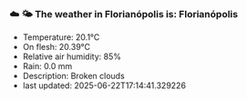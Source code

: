 ### ☁️ 🌤️  The weather in Florianópolis is: Florianópolis

- Temperature: 20.1°C
- On flesh: 20.39°C
- Relative air humidity: 85%
- Rain: 0.0 mm
- Description: Broken clouds
- last updated: 2025-06-22T17:14:41.329226
